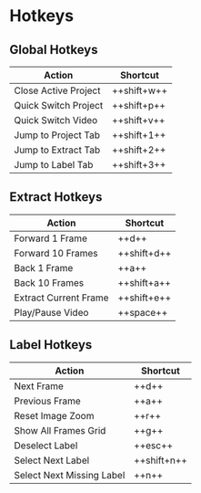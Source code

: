 # Hotkeys

## Global Hotkeys

| Action               | Shortcut    |
|----------------------|-------------|
| Close Active Project | ++shift+w++ |
| Quick Switch Project | ++shift+p++ |
| Quick Switch Video   | ++shift+v++ |
| Jump to Project Tab  | ++shift+1++ |
| Jump to Extract Tab  | ++shift+2++ |
| Jump to Label Tab    | ++shift+3++ |

## Extract Hotkeys

| Action                | Shortcut    |
|-----------------------|-------------|
| Forward 1 Frame       | ++d++       |
| Forward 10 Frames     | ++shift+d++ |
| Back 1 Frame          | ++a++       |
| Back 10 Frames        | ++shift+a++ |
| Extract Current Frame | ++shift+e++ |
| Play/Pause Video      | ++space++   |

## Label Hotkeys

| Action                    | Shortcut    |
|---------------------------|-------------|
| Next Frame                | ++d++       |
| Previous Frame            | ++a++       |
| Reset Image Zoom          | ++r++       |
| Show All Frames Grid      | ++g++       |
| Deselect Label            | ++esc++     |
| Select Next Label         | ++shift+n++ |
| Select Next Missing Label | ++n++       |

